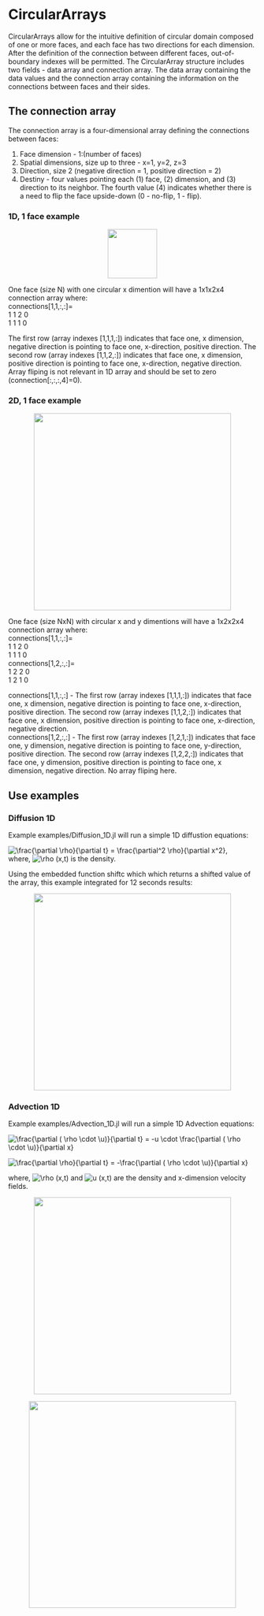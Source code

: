 # CircularArrays

CircularArrays allow for the intuitive definition of circular domain composed of one or more faces, and each face has two directions for each dimension. After the definition of the connection between different faces, out-of-boundary indexes will be permitted. The CircularArray structure includes two fields - data array and connection array. The data array containing the data values and the connection array containing the information on the connections between faces and their sides.

## The connection array

The connection array is a four-dimensional array defining the connections between faces:
1. Face dimension - 1:(number of faces)
2. Spatial dimensions, size up to three - x=1, y=2, z=3
3. Direction, size 2 (negative direction = 1, positive direction = 2)
4. Destiny - four values pointing each (1) face, (2) dimension, and (3) direction to its neighbor. The fourth value (4) indicates whether there is a need to flip the face upside-down (0 - no-flip, 1 - flip).

### 1D, 1 face example

<p align="center"><img src="https://raw.githubusercontent.com/udistr/CircularArrays.jl/raw/master/docs/images/CircularArrayExample1D.png" height=100></p>

One face (size N) with one circular x dimention will have a 1x1x2x4 connection array where:  
connections[1,1,:,:]=  
 1  1  2  0  
 1  1  1  0  
 
 The first row (array indexes [1,1,1,:]) indicates that face one, x dimension, negative direction is pointing to face one, x-direction, positive direction. The second row (array indexes [1,1,2,:]) indicates that face one, x dimension, positive direction is pointing to face one, x-direction, negative direction. Array fliping is not relevant in 1D array and should be set to zero (connection[:,:,:,4]=0).
 

### 2D, 1 face example

<p align="center"><img src="https://raw.githubusercontent.com/udistr/CircularArrays.jl/raw/master/docs/images/CircularArrayExample2D.png" height=400></p>

One face (size NxN) with circular x and y dimentions will have a 1x2x2x4 connection array where:  
connections[1,1,:,:]=  
 1  1  2  0  
 1  1  1  0  
connections[1,2,:,:]=  
 1  2  2  0  
 1  2  1  0  
 
 connections[1,1,:,:] - The first row (array indexes [1,1,1,:]) indicates that face one, x dimension, negative direction is pointing to face one, x-direction, positive direction. The second row (array indexes [1,1,2,:]) indicates that face one, x dimension, positive direction is pointing to face one, x-direction, negative direction.  
 connections[1,2,:,:] -  The first row (array indexes [1,2,1,:]) indicates that face one, y dimension, negative direction is pointing to face one, y-direction, positive direction. The second row (array indexes [1,2,2,:]) indicates that face one, y dimension, positive direction is pointing to face one, x dimension, negative direction. No array fliping here.




## Use examples

### Diffusion 1D
Example examples/Diffusion_1D.jl will run a simple 1D diffustion equations: 

![\frac{\partial \rho}{\partial t} = \frac{\partial^2 \rho}{\partial x^2}](https://render.githubusercontent.com/render/math?math=%5Cfrac%7B%5Cpartial%20%5Crho%7D%7B%5Cpartial%20t%7D%20%3D%20%5Cfrac%7B%5Cpartial%5E2%20%5Crho%7D%7B%5Cpartial%20x%5E2%7D),  
where, ![\rho (x,t)](https://render.githubusercontent.com/render/math?math=%5Crho%20(x%2Ct)) is the density.

Using the embedded function shiftc which which returns a shifted value of the array, this example integrated for 12 seconds results:

<p align="center"><img src="https://raw.githubusercontent.com/udistr/CircularArrays.jl/blob/master/docs/images/Diffusion1D.png" height=400></p>




### Advection 1D

Example examples/Advection_1D.jl will run a simple 1D Advection equations: 

![\frac{\partial ( \rho \cdot \u)}{\partial t} = -u \cdot \frac{\partial ( \rho \cdot \u)}{\partial x}](https://render.githubusercontent.com/render/math?math=%5Cfrac%7B%5Cpartial%20(%20%5Crho%20%5Ccdot%20%5Cu)%7D%7B%5Cpartial%20t%7D%20%3D%20-u%20%5Ccdot%20%5Cfrac%7B%5Cpartial%20(%20%5Crho%20%5Ccdot%20%5Cu)%7D%7B%5Cpartial%20x%7D)  

![\frac{\partial \rho}{\partial t} = -\frac{\partial ( \rho \cdot \u)}{\partial x}](https://render.githubusercontent.com/render/math?math=%5Cfrac%7B%5Cpartial%20%5Crho%7D%7B%5Cpartial%20t%7D%20%3D%20-%5Cfrac%7B%5Cpartial%20(%20%5Crho%20%5Ccdot%20%5Cu)%7D%7B%5Cpartial%20x%7D)  

where, ![\rho (x,t)](https://render.githubusercontent.com/render/math?math=%5Crho%20(x%2Ct)) and ![u (x,t)](https://render.githubusercontent.com/render/math?math=u%20(x%2Ct)) are the density and x-dimension velocity fields.


<p align="center"><img src="https://raw.githubusercontent.com/udistr/CircularArrays.jl/blob/master/docs/images/Advection1Drho.png" height=400></p>
<p align="center"><img src="https://raw.githubusercontent.com/udistr/CircularArrays.jl/blob/master/docs/images/Advection1Du.png" height=420></p>
